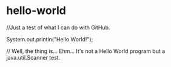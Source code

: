 # hello-world
//Just a test of what I can do with GitHub.

System.out.println("Hello World!");

// Well, the thing is... Ehm... It's not a Hello World program but a java.util.Scanner test.
